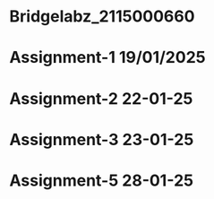 # Bridgelabz_2115000660
# Assignment-1 19/01/2025
# Assignment-2 22-01-25
# Assignment-3 23-01-25
# Assignment-5 28-01-25
